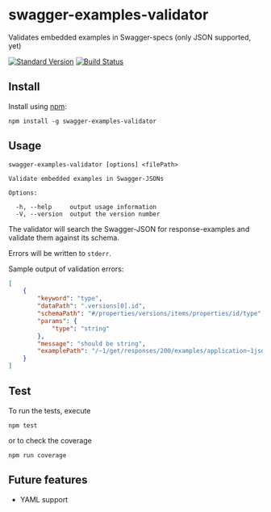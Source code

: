 swagger-examples-validator
==========================

Validates embedded examples in Swagger-specs (only JSON supported, yet)

[![Standard Version](https://img.shields.io/badge/release-standard%20version-brightgreen.svg)](https://github.com/conventional-changelog/standard-version)
[![Build Status](https://travis-ci.org/codekie/swagger-examples-validator.svg?branch=master)](https://travis-ci.org/codekie/swagger-examples-validator)

Install
-------

Install using [npm](https://docs.npmjs.com/getting-started/what-is-npm):

    npm install -g swagger-examples-validator

Usage
-----

```
swagger-examples-validator [options] <filePath>

Validate embedded examples in Swagger-JSONs

Options:

  -h, --help     output usage information
  -V, --version  output the version number
````

The validator will search the Swagger-JSON for response-examples and
validate them against its schema.

Errors will be written to `stderr`.

Sample output of validation errors:

```json
[
    {
        "keyword": "type",
        "dataPath": ".versions[0].id",
        "schemaPath": "#/properties/versions/items/properties/id/type",
        "params": {
            "type": "string"
        },
        "message": "should be string",
        "examplePath": "/~1/get/responses/200/examples/application~1json"
    }
]
```

Test
----

To run the tests, execute

    npm test

or to check the coverage

    npm run coverage

Future features
---------------

- YAML support
